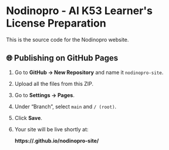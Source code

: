 # Nodinopro - AI K53 Learner's License Preparation

This is the source code for the Nodinopro website.

## 🌐 Publishing on GitHub Pages

1. Go to **GitHub → New Repository** and name it `nodinopro-site`.
2. Upload all the files from this ZIP.
3. Go to **Settings → Pages**.
4. Under “Branch”, select `main` and `/ (root)`.
5. Click **Save**.
6. Your site will be live shortly at:

   **https://<your-username>.github.io/nodinopro-site/**

